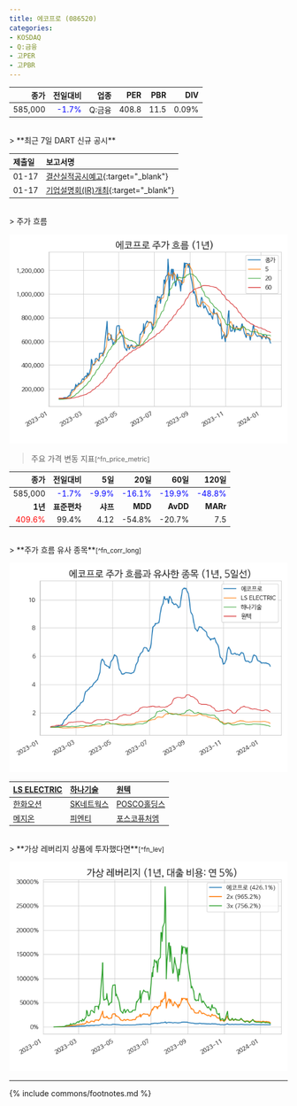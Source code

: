 ```yaml
---
title: 에코프로 (086520)
categories:
- KOSDAQ
- Q:금융
- 고PER
- 고PBR
---
```

| **종가** | **전일대비** | **업종** | **PER** | **PBR** | **DIV** |
| -------: | -----------: | -------: | ------: | ------: | ------: |
| 585,000 | <span style="color: blue">-1.7%</span> | Q:금융 | 408.8 | 11.5 | 0.09% |

<!-- more -->

<br>
> **최근 7일 DART 신규 공시<a id="dart"></a>**


| **제출일** | **보고서명** |
| :--------- | :----------- |
| 01-17 | [결산실적공시예고](https://dart.fss.or.kr/dsaf001/main.do?rcpNo=20240117900410){:target="_blank"} |
| 01-17 | [기업설명회(IR)개최](https://dart.fss.or.kr/dsaf001/main.do?rcpNo=20240117900403){:target="_blank"} |

<br>
> 주가 흐름<a id="price"></a>

![086520](/assets/images/stock/086520.png)

> 주요 가격 변동 지표<small>[^fn_price_metric]</small>

| **종가** | **전일대비** | **5일** | **20일** | **60일** | **120일** |
| -------: | -----------: | ------: | -------: | -------: | --------: |
| 585,000 | <span style="color: blue">-1.7%</span> | <span style="color: blue">-9.9%</span> | <span style="color: blue">-16.1%</span> | <span style="color: blue">-19.9%</span> | <span style="color: blue">-48.8%</span> |
| **1년** | **표준편차** | **샤프** | **MDD** | **AvDD** | **MARr** |
| <span style="color: red">409.6%</span> | 99.4% | 4.12 | -54.8% | -20.7% | 7.5 |

<br>
> **주가 흐름 유사 종목<a id="corr"></a>**<small>[^fn_corr_long]</small>

![086520](/assets/images/stock/086520_corr.png)

| [LS ELECTRIC](/010120/) | [하나기술](/299030/) | [원텍](/336570/) |
| :------------------------------------- | :------------------------------------- | :--------------------------------------|
| [한화오션](/042660/) | [SK네트웍스](/001740/) | [POSCO홀딩스](/005490/) |
| [메지온](/140410/) | [피엔티](/137400/) | [포스코퓨처엠](/003670/) |

<br>
> **가상 레버리지 상품에 투자했다면<a id="2x"></a>**<small>[^fn_lev]</small>

![086520](/assets/images/stock/086520_2x.png)

---
{% include commons/footnotes.md %}